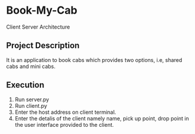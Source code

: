 # Book-My-Cab
Client Server Architecture

## Project Description
It is an application to book cabs which provides two options, i.e, shared cabs and mini cabs. 

## Execution
1) Run server.py 
2) Run client.py 
3) Enter the host address on client terminal.
4) Enter the detalis of the client namely name, pick up point, drop point in the user interface provided to the client.
